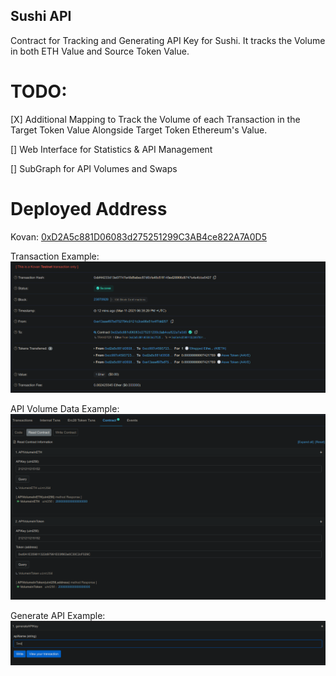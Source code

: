 ## Sushi API

Contract for Tracking and Generating API Key for Sushi.
It tracks the Volume in both ETH Value and Source Token Value.

# TODO:

[X] Additional Mapping to Track the Volume of each Transaction in the Target Token Value Alongside Target Token Ethereum's Value.

[] Web Interface for Statistics & API Management

[] SubGraph for API Volumes and Swaps

# Deployed Address

Kovan: <a href="https://kovan.etherscan.io/address/0xD2A5c881D06083d275251299C3AB4ce822A7A0D5">0xD2A5c881D06083d275251299C3AB4ce822A7A0D5</a>

Transaction Example:
<img src="etc/screenshots/tx.png" />

API Volume Data Example:
<img src="etc/screenshots/apivol.png" />

Generate API Example:
<img src="etc/screenshots/generateAPI.png" />
